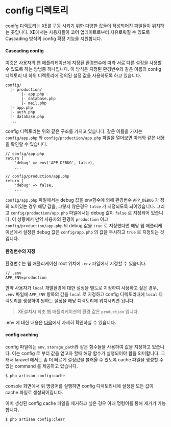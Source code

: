 # config 디렉토리

conifg 디렉토리는 XE를 구동 시키기 위한 다양한 값들이 작성되어진 파일들이 위치하는 곳입니다. XE에서는 사용자들이 코어 업데이트로부터 자유로워질 수 있도록 Cascading 방식의 config 확장 기능을 지원합니다.

#### Cascading config
이것은 사용자의 웹 애플리케이션에 지정된 환경변수에 따라 서로 다른 설정을 사용할 수 있도록 하는 방법중 하나입니다. 이 방식은 지정된 환경변수와 같은 이름의 config 디렉토리 내 하위 디렉토리에 정의된 설정 값을 사용하도록 하고 있습니다.
 
```
config/
  |- production/
       |- app.php
       |- database.php
       |- mail.php
  |- app.php
  |- auth.php
  |- database.php
  ...
```

config 디렉토리는 위와 같은 구조를 가지고 있습니다. 
같은 이름을 가지는 `config/app.php` 와 `config/production/app.php` 파일을 열어보면 아래와 같은 내용을 확인할 수 있습니다.

```
// config/app.php
return [
    'debug' => env('APP_DEBUG', false),
    ...
```
```
// config/production/app.php
return [
    'debug' => false,
    ...
```

`config/app.php` 파일에서는 debug 값을 env함수에 의해 환경변수 `APP_DEBUG` 가 정의 되어있는 경우 해당 값을, 그렇지 않은경우 `false` 가 지정되도록 되어있습니다. 그리고 `config/production/app.php` 파일에서는 debug 값이 `false` 로 지정되어 있습니다.
이 상황에서 만약 사용자의 환경이 `production` 이고 `config/production/app.php` 의 debug 값을 `true` 로 지정했다면 해당 웹 애플리케이션에서 설정된 debug 값은 `config/app.php` 의 값을 무시하고 `true` 로 지정되는 것입니다.

#### 환경변수의 지정
환경변수는 웹 애플리케이션 root 위치에 `.env` 파일에서 지정할 수 있습니다.

```
// .env
APP_ENV=production
```

만약 사용자가 `local` 개발환경에 대한 설정을 별도로 지정하여 사용하고 싶은 경우, `.env` 파일에 `APP_ENV` 항목의 값을 `local` 로 지정하고 config 디렉토리내에 `local` 디렉토리를 생성하여 원하는 설정을 해당 디렉토리에 위치시키면 됩니다.
> XE설치시 최초 웹 애플리케이션의 환경 값은 `production` 입니다.

.env 에 대한 내용은 [다음](링크)에서 자세히 확인하실 수 있습니다.

#### config caching
config 파일에는 `env`, `storage_path`와 같은 함수들을 사용하여 값을 지정하고 있습니다.
이는 config 로 부터 값을 얻고자 할때 해당 함수가 실행되어야 함을 의미합니다. 그래서 laravel 에서는 좀 더 빠르게 설정값을 불러올 수 있도록 cache 파일을 생성할 수 있는 command 를 제공하고 있습니다.
```
$ php artisan config:cache
```
console 화면에서 위 명령어를 실행하면 config 디렉토리내에 설정된 모든 값이 cache 파일로 생성되어집니다.

이미 생성된 config cache 파일을 제거하고 싶은 경우 아래 명령어를 통해 제거가 가능합니다.
```
$ php artisan config:clear
```